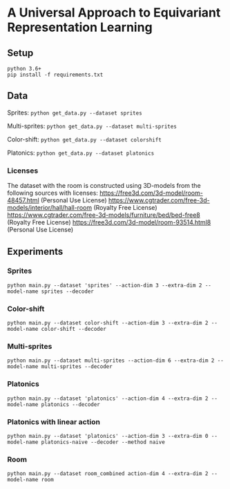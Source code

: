 # A Universal Approach to Equivariant Representation Learning

## Setup

```
python 3.6+
pip install -f requirements.txt
```

## Data

Sprites:
`python get_data.py --dataset sprites`

Multi-sprites:
`python get_data.py --dataset multi-sprites`

Color-shift:
`python get_data.py --dataset colorshift`

Platonics:
`python get_data.py --dataset platonics`

### Licenses
The dataset with the room is constructed using 3D-models from the following sources with licenses:
https://free3d.com/3d-model/room-48457.html (Personal Use License)
https://www.cgtrader.com/free-3d-models/interior/hall/hall-room (Royalty Free License)
https://www.cgtrader.com/free-3d-models/furniture/bed/bed-free8 (Royalty Free License)
https://free3d.com/3d-model/room-93514.html8 (Personal Use License)




## Experiments

### Sprites
`python main.py --dataset 'sprites' --action-dim 3 --extra-dim 2 --model-name sprites --decoder`

### Color-shift
`python main.py --dataset color-shift --action-dim 3 --extra-dim 2 --model-name color-shift --decoder`

### Multi-sprites
`python main.py --dataset multi-sprites --action-dim 6 --extra-dim 2 --model-name multi-sprites --decoder`

### Platonics 
`python main.py --dataset 'platonics' --action-dim 4 --extra-dim 2 --model-name platonics --decoder`

### Platonics with linear action
`python main.py --dataset 'platonics' --action-dim 3 --extra-dim 0 --model-name platonics-naive --decoder --method naive`

### Room
`python main.py --dataset room_combined action-dim 4 --extra-dim 2 --model-name room`
